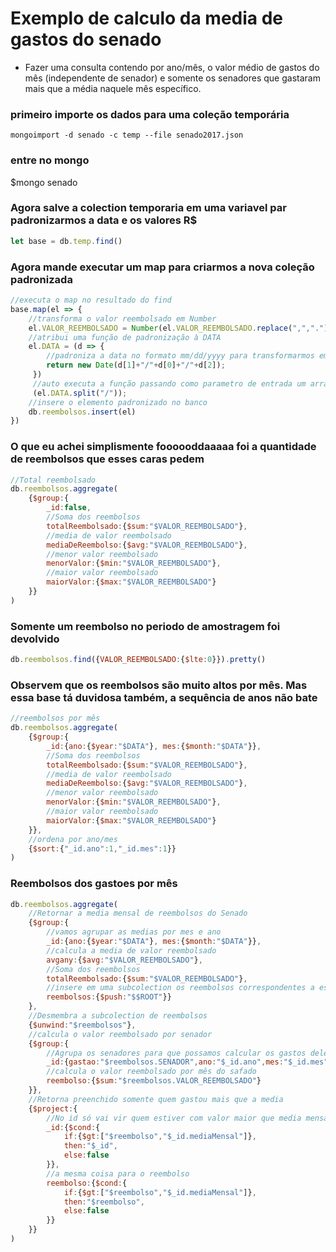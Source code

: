 # Exemplo de calculo da media de gastos do senado
- Fazer uma consulta contendo por ano/mês, o valor médio de gastos do mês (independente de senador) e somente os senadores que gastaram mais que a média naquele mês específico.

### primeiro importe os dados para uma coleção temporária
```
mongoimport -d senado -c temp --file senado2017.json
```

### entre no mongo
$mongo senado

### Agora salve a colection temporaria em uma variavel par padronizarmos a data e os valores R$
```javascript
let base = db.temp.find()
```

### Agora mande executar um map para criarmos a nova coleção padronizada
```javascript
//executa o map no resultado do find
base.map(el => {
	//transforma o valor reembolsado em Number
	el.VALOR_REEMBOLSADO = Number(el.VALOR_REEMBOLSADO.replace(",","."));
	//atribui uma função de padronização à DATA
 	el.DATA = (d => {
		//padroniza a data no formato mm/dd/yyyy para transformarmos em date
 		return new Date(d[1]+"/"+d[0]+"/"+d[2]);
	 })
	 //auto executa a função passando como parametro de entrada um array contando a data
	 (el.DATA.split("/"));
	//insere o elemento padronizado no banco
 	db.reembolsos.insert(el)
})
```
### O que eu achei simplismente foooooddaaaaa foi a quantidade de reembolsos que esses caras pedem
```javascript
//Total reembolsado
db.reembolsos.aggregate(
	{$group:{
		_id:false,
		//Soma dos reembolsos
		totalReembolsado:{$sum:"$VALOR_REEMBOLSADO"},
		//media de valor reembolsado
		mediaDeReembolso:{$avg:"$VALOR_REEMBOLSADO"},
		//menor valor reembolsado
		menorValor:{$min:"$VALOR_REEMBOLSADO"},
		//maior valor reembolsado
		maiorValor:{$max:"$VALOR_REEMBOLSADO"}
	}}
)
```
### Somente um reembolso no periodo de amostragem foi devolvido
```javascript
db.reembolsos.find({VALOR_REEMBOLSADO:{$lte:0}}).pretty()
```
### Observem que os reembolsos são muito altos por mês. Mas essa base tá duvidosa também, a sequência de anos não bate
```javascript
//reembolsos por mês
db.reembolsos.aggregate(
	{$group:{
		_id:{ano:{$year:"$DATA"}, mes:{$month:"$DATA"}},
		//Soma dos reembolsos
		totalReembolsado:{$sum:"$VALOR_REEMBOLSADO"},
		//media de valor reembolsado
		mediaDeReembolso:{$avg:"$VALOR_REEMBOLSADO"},
		//menor valor reembolsado
		menorValor:{$min:"$VALOR_REEMBOLSADO"},
		//maior valor reembolsado
		maiorValor:{$max:"$VALOR_REEMBOLSADO"}
	}},
	//ordena por ano/mes
	{$sort:{"_id.ano":1,"_id.mes":1}}
)
```

### Reembolsos dos gastoes por mês

```javascript
db.reembolsos.aggregate(
	//Retornar a media mensal de reembolsos do Senado
	{$group:{
		//vamos agrupar as medias por mes e ano
		_id:{ano:{$year:"$DATA"}, mes:{$month:"$DATA"}},
		//calcula a media de valor reembolsado
		avgany:{$avg:"$VALOR_REEMBOLSADO"},
		//Soma dos reembolsos
		totalReembolsado:{$sum:"$VALOR_REEMBOLSADO"},
		//insere em uma subcolection os reembolsos correspondentes a esta media
		reembolsos:{$push:"$$ROOT"}}
	},
	//Desmembra a subcolection de reembolsos
	{$unwind:"$reembolsos"},
	//calcula o valor reembolsado por senador
	{$group:{
		//Agrupa os senadores para que possamos calcular os gastos deles por mes e ano, e mantenh a media mensal par amostragem
		_id:{gastao:"$reembolsos.SENADOR",ano:"$_id.ano",mes:"$_id.mes",mediaMensal:"$avgany", reembolsadoMes:"$totalReembolsado"},
		//calcula o valor reembolsado por mês do safado
		reembolso:{$sum:"$reembolsos.VALOR_REEMBOLSADO"}
	}},
	//Retorna preenchido somente quem gastou mais que a media
	{$project:{
		//No id só vai vir quem estiver com valor maior que media mensal
		_id:{$cond:{
			if:{$gt:["$reembolso","$_id.mediaMensal"]},
			then:"$_id",
			else:false
		}},
		//a mesma coisa para o reembolso
		reembolso:{$cond:{
			if:{$gt:["$reembolso","$_id.mediaMensal"]},
			then:"$reembolso",
			else:false
		}}
	}}
)
```

